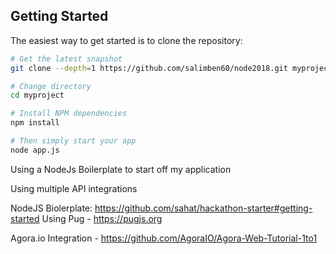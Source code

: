 Getting Started
---------------

The easiest way to get started is to clone the repository:

```bash
# Get the latest snapshot
git clone --depth=1 https://github.com/salimben60/node2018.git myproject

# Change directory
cd myproject

# Install NPM dependencies
npm install

# Then simply start your app
node app.js
```


Using a NodeJs Boilerplate to start off my application

Using multiple API integrations 

NodeJS Biolerplate: https://github.com/sahat/hackathon-starter#getting-started
Using Pug - https://pugjs.org
 
Agora.io Integration - https://github.com/AgoraIO/Agora-Web-Tutorial-1to1
